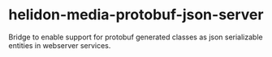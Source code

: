 # helidon-media-protobuf-json-server
Bridge to enable support for protobuf generated classes as json serializable entities in webserver services.
